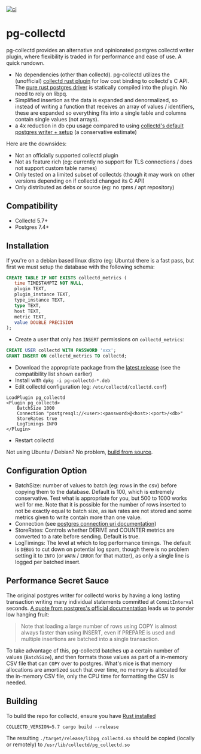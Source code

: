 [![ci](https://github.com/nickbabcock/pg-collectd/actions/workflows/ci.yml/badge.svg)](https://github.com/nickbabcock/pg-collectd/actions/workflows/ci.yml)

# pg-collectd

pg-collectd provides an alternative and opinionated postgres collectd writer
plugin, where flexibility is traded in for performance and ease of use. A quick
rundown.

- No dependencies (other than collectd). pg-collectd utilizes the (unofficial) [collectd rust plugin](https://github.com/nickbabcock/collectd-rust-plugin) for low cost binding to collectd's C API. The [pure rust postgres
  driver](https://github.com/sfackler/rust-postgres) is statically compiled
  into the plugin. No need to rely on libpq.
- Simplified insertion as the data is expanded and denormalized, so instead of
  writing a function that receives an array of values / identifiers, these are
  expanded so everything fits into a single table and columns contain single
  values (not arrays).
- a 4x reduction in db cpu usage compared to using [collectd's default postgres writer + setup](https://github.com/collectd/collectd/blob/92c3b2ed5f8e49737e29b11244585960a3478494/contrib/postgresql/collectd_insert.sql) (a conservative estimate)

Here are the downsides:

- Not an officially supported collectd plugin
- Not as feature rich (eg: currently no support for TLS connections / does not support custom table names)
- Only tested on a limited subset of collectds (though it may work on other
  versions depending on if collectd changed its C API)
- Only distributed as debs or source (eg: no rpms / apt repository)

## Compatibility

- Collectd 5.7+
- Postgres 7.4+

## Installation

If you're on a debian based linux distro (eg: Ubuntu) there is a fast pass,
but first we must setup the database with the following schema:

```sql
CREATE TABLE IF NOT EXISTS collectd_metrics (
   time TIMESTAMPTZ NOT NULL,
   plugin TEXT,
   plugin_instance TEXT,
   type_instance TEXT,
   type TEXT,
   host TEXT,
   metric TEXT,
   value DOUBLE PRECISION
);
```

- Create a user that only has `INSERT` permissions on `collectd_metrics`:

```sql
CREATE USER collectd WITH PASSWORD 'xxx';
GRANT INSERT ON collectd_metrics TO collectd;
```

- Download the appropriate package from the [latest
  release](https://github.com/nickbabcock/pg-collectd/releases/latest) (see
  the compatibility list shown earlier)
- Install with `dpkg -i pg-collectd-*.deb`
- Edit collectd configuration (eg: `/etc/collectd/collectd.conf`)

```
LoadPlugin pg_collectd
<Plugin pg_collectd>
    BatchSize 1000
    Connection "postgresql://<user>:<password>@<host>:<port>/<db>"
    StoreRates true
    LogTimings INFO
</Plugin>
```

- Restart collectd

Not using Ubuntu / Debian? No problem, [build from source](#building).

## Configuration Option

- BatchSize: number of values to batch (eg: rows in the csv) before copying them to the database. Default is 100, which is extremely conservative. Test what is appropriate for you, but 500 to 1000 works well for me. Note that it is possible for the number of rows inserted to not be exactly equal to batch size, as `NaN` rates are not stored and some metrics given to write contain more than one value.
- Connection (see [postgres connection uri documentation](https://www.postgresql.org/docs/10/static/libpq-connect.html#id-1.7.3.8.3.6))
- StoreRates: Controls whether DERIVE and COUNTER metrics are converted to a rate before sending. Default is true.
- LogTimings: The level at which to log performance timings. The default is `DEBUG` to cut down on potential log spam, though there is no problem setting it to `INFO` (or `WARN` / `ERROR` for that matter), as only a single line is logged per batched insert.

## Performance Secret Sauce

The original postgres writer for collectd works by having a long lasting
transaction writing many individual statements committed at `CommitInterval`
seconds. [A quote from postgres's official
documentation](https://www.postgresql.org/docs/9.2/static/populate.html) leads
us to ponder low hanging fruit:

> Note that loading a large number of rows using COPY is almost always faster
> than using INSERT, even if PREPARE is used and multiple insertions are
> batched into a single transaction.

To take advantage of this, pg-collectd batches up a certain number of values
(`BatchSize`), and then formats those values as part of a in-memory CSV file
that can `COPY` over to postgres. What's nice is that memory allocations are
amortized such that over time, no memory is allocated for the in-memory CSV
file, only the CPU time for formatting the CSV is needed.

## Building

To build the repo for collectd, ensure you have [Rust
installed](https://rustup.rs/)

```
COLLECTD_VERSION=5.7 cargo build --release
```

The resulting `./target/release/libpg_collectd.so` should be copied (locally
or remotely) to `/usr/lib/collectd/pg_collectd.so`
